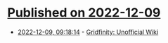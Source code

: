 # [Published on 2022-12-09](index.md)

* [2022-12-09, 09:18:14](https://news.ycombinator.com/item?id=33919316) - [Gridfinity: Unofficial Wiki](https://gridfinity.xyz/)

